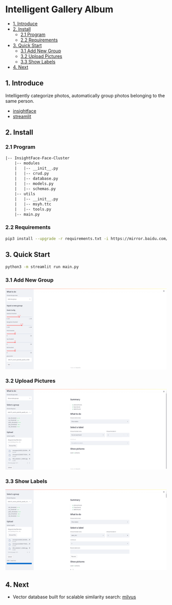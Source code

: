 # Intelligent Gallery Album

* [1. Introduce](#1)
* [2. Install](#2)
  * [2.1 Program](#2.1)
  * [2.2 Requirements](#2.2)
* [3. Quick Start](#3)
  * [3.1 Add New Group](#3.1)
  * [3.2 Upload Pictures](#3.2)
  * [3.3 Show Labels](#3.3)
* [4. Next](#4)

<a name="1"></a>

## 1. Introduce
Intelligently categorize photos, automatically group photos belonging to the same person.

- [insightface](https://github.com/deepinsight/insightface)
- [streamlit](https://github.com/streamlit/streamlit)

<a name="2"></a>

## 2. Install

<a name="2.1"></a>

### 2.1 Program

    |-- InsightFace-Face-Cluster
        |-- modules
        |   |-- __init__.py
        |   |-- crud.py
        |   |-- database.py
        |   |-- models.py
        |   |-- schemas.py
        |-- utils
        |   |-- __init__.py
        |   |-- msyh.ttc
        |   |-- tools.py
        |-- main.py


<a name="2.2"></a>

### 2.2 Requirements

```bash
pip3 install --upgrade -r requirements.txt -i https://mirror.baidu.com/pypi/simple
```

<a name="3"></a>

## 3. Quick Start

```bash
python3 -m streamlit run main.py 
```

<a name="3.1"></a>

### 3.1 Add New Group
![](./images/add_new_group.png)

<a name="3.2"></a>

### 3.2 Upload Pictures
![](./images/upload_pictures.png)

<a name="3.3"></a>

### 3.3 Show Labels
![](./images/show_pictures.png)

<a name="4"></a>

## 4. Next

- Vector database built for scalable similarity search: [milvus](https://github.com/milvus-io/milvus/)